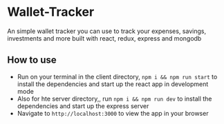 # Wallet-Tracker

An simple wallet tracker you can use to track your expenses, savings, investments and more built with react, redux, express and mongodb

## How to use

- Run on your terminal in the client directory, `npm i && npm run start` to install the dependencies and start up the react app in development mode
- Also for hte server directory,, run `npm i && npm run dev` to install the dependencies and start up the express server
- Navigate to `http://localhost:3000` to view the app in your browser
